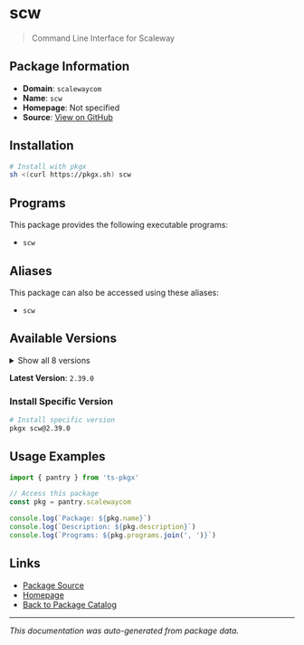 # scw

> Command Line Interface for Scaleway

## Package Information

- **Domain**: `scalewaycom`
- **Name**: `scw`
- **Homepage**: Not specified
- **Source**: [View on GitHub](https://github.com/pkgxdev/pantry/tree/main/projects/scaleway.com/package.yml)

## Installation

```bash
# Install with pkgx
sh <(curl https://pkgx.sh) scw
```

## Programs

This package provides the following executable programs:

- `scw`

## Aliases

This package can also be accessed using these aliases:

- `scw`

## Available Versions

<details>
<summary>Show all 8 versions</summary>

- `2.39.0`, `2.38.0`, `2.37.0`, `2.36.0`, `2.35.0`
- `2.34.0`, `2.33.0`, `2.32.1`

</details>

**Latest Version**: `2.39.0`

### Install Specific Version

```bash
# Install specific version
pkgx scw@2.39.0
```

## Usage Examples

```typescript
import { pantry } from 'ts-pkgx'

// Access this package
const pkg = pantry.scalewaycom

console.log(`Package: ${pkg.name}`)
console.log(`Description: ${pkg.description}`)
console.log(`Programs: ${pkg.programs.join(', ')}`)
```

## Links

- [Package Source](https://github.com/pkgxdev/pantry/tree/main/projects/scaleway.com/package.yml)
- [Homepage](#)
- [Back to Package Catalog](../package-catalog.md)

---

*This documentation was auto-generated from package data.*
